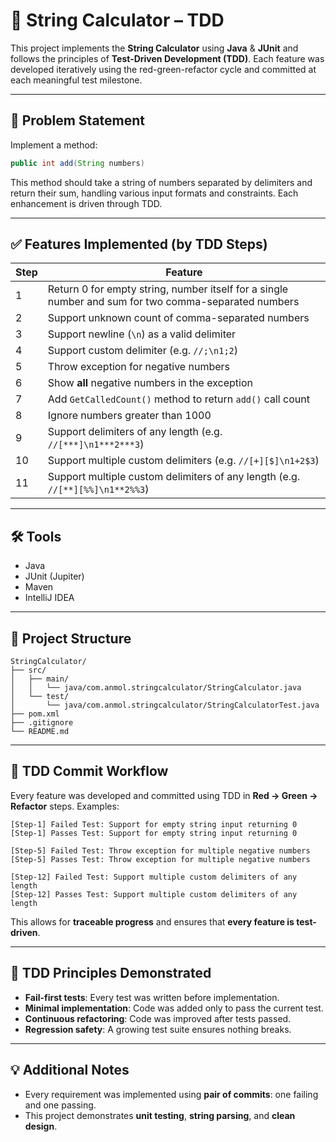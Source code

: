 # 🧪 String Calculator – TDD 

This project implements the **String Calculator** using **Java** & **JUnit** and follows the principles of **Test-Driven Development (TDD)**. Each feature was developed iteratively using the red-green-refactor cycle and committed at each meaningful test milestone.

---

## 📌 Problem Statement

Implement a method:

```java
public int add(String numbers)
````

This method should take a string of numbers separated by delimiters and return their sum, handling various input formats and constraints. Each enhancement is driven through TDD.

---

## ✅ Features Implemented (by TDD Steps)

| Step | Feature                                                                                             |
| - |-----------------------------------------------------------------------------------------------------|
| 1 | Return 0 for empty string, number itself for a single number and sum for two comma-separated numbers |
| 2 | Support unknown count of comma-separated numbers                                                    |
| 3 | Support newline (`\n`) as a valid delimiter                                                         |
| 4 | Support custom delimiter (e.g. `//;\n1;2`)                                                          |
| 5 | Throw exception for negative numbers                                                                |
| 6 | Show **all** negative numbers in the exception                                                      |
| 7 | Add `GetCalledCount()` method to return `add()` call count                                          |
| 8 | Ignore numbers greater than 1000                                                                    |
| 9 | Support delimiters of any length (e.g. `//[***]\n1***2***3`)                                        |
| 10 | Support multiple custom delimiters (e.g. `//[+][$]\n1+2$3`)                                         |
| 11 | Support multiple custom delimiters of any length (e.g. `//[**][%%]\n1**2%%3`)                                                                                                    |

---

## 🛠️ Tools

* Java
* JUnit (Jupiter)
* Maven
* IntelliJ IDEA

---

## 🧱 Project Structure

```
StringCalculator/
├── src/
│   ├── main/
│   │   └── java/com.anmol.stringcalculator/StringCalculator.java
│   └── test/
│       └── java/com.anmol.stringcalculator/StringCalculatorTest.java
├── pom.xml
├── .gitignore
└── README.md
```
---

## 🔁 TDD Commit Workflow

Every feature was developed and committed using TDD in **Red → Green → Refactor** steps. Examples:

```text
[Step-1] Failed Test: Support for empty string input returning 0
[Step-1] Passes Test: Support for empty string input returning 0

[Step-5] Failed Test: Throw exception for multiple negative numbers
[Step-5] Passes Test: Throw exception for multiple negative numbers

[Step-12] Failed Test: Support multiple custom delimiters of any length
[Step-12] Passes Test: Support multiple custom delimiters of any length
```

This allows for **traceable progress** and ensures that **every feature is test-driven**.

---

## 🧠 TDD Principles Demonstrated

* **Fail-first tests**: Every test was written before implementation.
* **Minimal implementation**: Code was added only to pass the current test.
* **Continuous refactoring**: Code was improved after tests passed.
* **Regression safety**: A growing test suite ensures nothing breaks.

---

## 💡 Additional Notes

* Every requirement was implemented using **pair of commits**: one failing and one passing.
* This project demonstrates **unit testing**, **string parsing**, and **clean design**.




